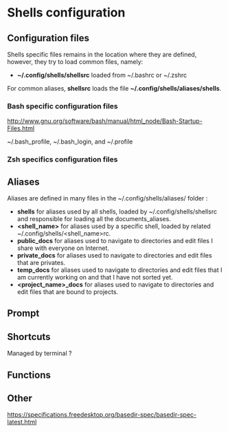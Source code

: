 # Shells configuration

## Configuration files


Shells specific files remains in the location where they are defined, however, they try to load common files, namely:
  - **~/.config/shells/shellsrc** loaded from ~/.bashrc or ~/.zshrc

For common aliases, **shellsrc** loads the file **~/.config/shells/aliases/shells**.

### Bash specific configuration files

http://www.gnu.org/software/bash/manual/html_node/Bash-Startup-Files.html

~/.bash_profile, ~/.bash_login, and ~/.profile

### Zsh specifics configuration files

## Aliases

Aliases are defined in many files in the ~/.config/shells/aliases/ folder :
  - **shells** for aliases used by all shells, loaded by ~/.config/shells/shellsrc and responsible for loading all the documents_aliases.
  - **<shell_name>** for aliases used by a specific shell, loaded by related ~/.config/shells/<shell_name>rc.
  - **public_docs** for aliases used to navigate to directories and edit files I share with everyone on Internet.
  - **private_docs** for aliases used to navigate to directories and edit files that are privates.
  - **temp_docs** for aliases used to navigate to directories and edit files that I am currently working on and that I have not sorted yet.
  - **<project_name>_docs** for aliases used to navigate to directories and edit files that are bound to projects.
  
## Prompt

## Shortcuts
Managed by terminal ?

## Functions

## Other
https://specifications.freedesktop.org/basedir-spec/basedir-spec-latest.html
